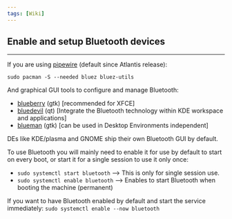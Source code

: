 ```yaml
---
tags: [Wiki]
---
```

 ## Enable and setup Bluetooth devices
---
 If you are using [pipewire](https://discovery.endeavouros.com/wp-admin/post.php?post=2519&action=edit) (default since Atlantis release):

`sudo pacman -S --needed bluez bluez-utils`

And graphical GUI tools to configure and manage Bluetooth:
- [blueberry](https://github.com/linuxmint/blueberry) (gtk) [recommended for XFCE]  
- [bluedevil](https://www.archlinux.org/packages/extra/x86_64/bluedevil/) (qt) [Integrate the Bluetooth technology within KDE workspace and applications]  
- [blueman](https://github.com/blueman-project/blueman) (gtk) [can be used in Desktop Environments independent]

DEs like KDE/plasma and GNOME ship their own Bluetooth GUI by default.

To use Bluetooth you will mainly need to enable it for use by default to start on every boot, or start it for a single session to use it only once:
- `sudo systemctl start bluetooth` –> This is only for single session use.
- `sudo systemctl enable bluetooth` –> Enables to start Bluetooth when booting the machine (permanent)

If you want to have Bluetooth enabled by default and start the service immediately:
`sudo systemctl enable --now bluetooth`